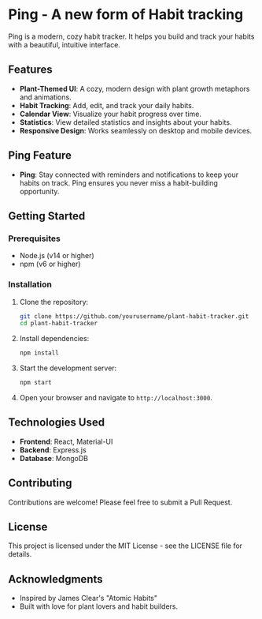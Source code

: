 # Ping - A new form of Habit tracking

Ping is a modern, cozy habit tracker. It helps you build and track your habits with a beautiful, intuitive interface.

## Features

- **Plant-Themed UI**: A cozy, modern design with plant growth metaphors and animations.
- **Habit Tracking**: Add, edit, and track your daily habits.
- **Calendar View**: Visualize your habit progress over time.
- **Statistics**: View detailed statistics and insights about your habits.
- **Responsive Design**: Works seamlessly on desktop and mobile devices.

## Ping Feature

- **Ping**: Stay connected with reminders and notifications to keep your habits on track. Ping ensures you never miss a habit-building opportunity.

## Getting Started

### Prerequisites

- Node.js (v14 or higher)
- npm (v6 or higher)

### Installation

1. Clone the repository:
   ```bash
   git clone https://github.com/yourusername/plant-habit-tracker.git
   cd plant-habit-tracker
   ```

2. Install dependencies:
   ```bash
   npm install
   ```

3. Start the development server:
   ```bash
   npm start
   ```

4. Open your browser and navigate to `http://localhost:3000`.

## Technologies Used

- **Frontend**: React, Material-UI
- **Backend**: Express.js
- **Database**: MongoDB

## Contributing

Contributions are welcome! Please feel free to submit a Pull Request.

## License

This project is licensed under the MIT License - see the LICENSE file for details.

## Acknowledgments

- Inspired by James Clear's "Atomic Habits"
- Built with love for plant lovers and habit builders.
